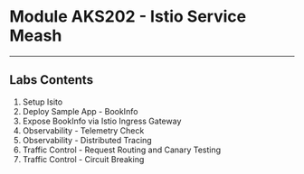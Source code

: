 # Module AKS202 - Istio Service Meash 

---
## Labs Contents
01. Setup Isito
02. Deploy Sample App - BookInfo
03. Expose BookInfo via Istio Ingress Gateway
04. Observability - Telemetry Check
05. Observability - Distributed Tracing
06. Traffic Control - Request Routing and Canary Testing
07. Traffic Control - Circuit Breaking
